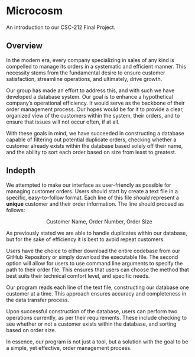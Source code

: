 # Microcosm

An introduction to our CSC-212 Final Project.

## Overview

In the modern era, every company specializing in sales of any kind is compelled to manage its orders in a systematic and efficient manner. This necessity stems from the fundamental desire to ensure customer satisfaction, streamline operations, and ultimately, drive growth. 

Our group has made an effort to address this, and with such we have developed a database system. Our goal is to enhance a hypothetical company’s operational efficiency. It would serve as the backbone of their order management process. Our hopes would be for it to provide a clear, organized view of the customers within the system, their orders, and to ensure that issues will not occur often, if at all.

With these goals in mind, we have succeeded in constructing a database capable of filtering out potential duplicate orders, checking whether a customer already exists within the database based solely off their name, and the ability to sort each order based on size from least to greatest. 

## Indepth

We attempted to make our interface as user-friendly as possible for managing customer orders. Users should start by create a text file in a specific, easy-to-follow format. Each line of this file *should* represent a **unique** customer and their order information. The line should proceed as follows:

<p align="center">
Customer Name, Order Number, Order Size
</p>

As previously stated we are able to handle duplicates within our database, but for the sake of efficiency it is best to avoid repeat customers.

Users have the choice to either download the entire codebase from our GitHub Repository or simply download the executable file. The second option will allow for users to use command line arguments to specify the path to their order file. This ensures that users can choose the method that best suits their technical comfort level, and specific needs.

Our program reads each line of the text file, constructing our database one customer at a time. This approach ensures accuracy and completeness in the data transfer process.

Upon successful construction of the database, users can perform two operations currently, as per their requirements. These include checking to see whether or not a customer exists within the database, and sorting based on order size.

In essence, our program is not just a tool, but a solution with the goal to be a simple, yet effective, order management process. 
